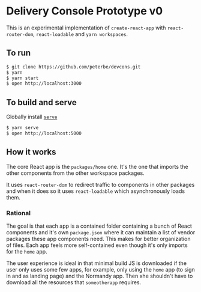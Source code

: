 # Delivery Console Prototype v0

This is an experimental implementation of `create-react-app` with
`react-router-dom`, `react-loadable` and `yarn workspaces`.

## To run

```sh
$ git clone https://github.com/peterbe/devcons.git
$ yarn
$ yarn start
$ open http://localhost:3000
```

## To build and serve

Globally install [`serve`](https://www.npmjs.com/package/serve)

```sh
$ yarn serve
$ open http://localhost:5000
```

## How it works

The core React app is the `packages/home` one. It's the one that imports
the other components from the other workspace packages.

It uses `react-router-dom` to redirect traffic to components in other
packages and when it does so it uses `react-loadable` which
asynchronously loads them.

### Rational

The goal is that each app is a contained folder containing a bunch of
React components and it's own `package.json` where it can maintain a list
of vendor packages these app components need. This makes for better
organization of files. Each app feels more self-contained even though
it's only imports for the `home` app.

The user experience is ideal in that minimal build JS is downloaded
if the user only uses some few apps, for example, only using the `home`
app (to sign in and as landing page) and the Normandy app. Then xhe
shouldn't have to download all the resources that `someotherapp` requires.
